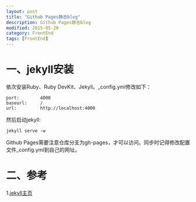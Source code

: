 ```yaml
---
layout: post
title: "Github Pages静态blog"
description: Github Pages静态blog
modified: 2015-05-20
category: FrontEnd
tags: [FrontEnd]
---
```


# 一、jekyll安装

依次安装Ruby、Ruby DevKit、Jekyll。_config.yml修改如下：

	port:        4000
	baseurl:     /
	url:         http://localhost:4000

然后启动jekyll:

	jekyll serve -w

Github Pages需要注意仓库分支为gh-pages，才可以访问。同步时记得修改配置文件_config.yml到自己的网址。

# 二、参考

1.[jekyll主页](http://jekyll.bootcss.com/)